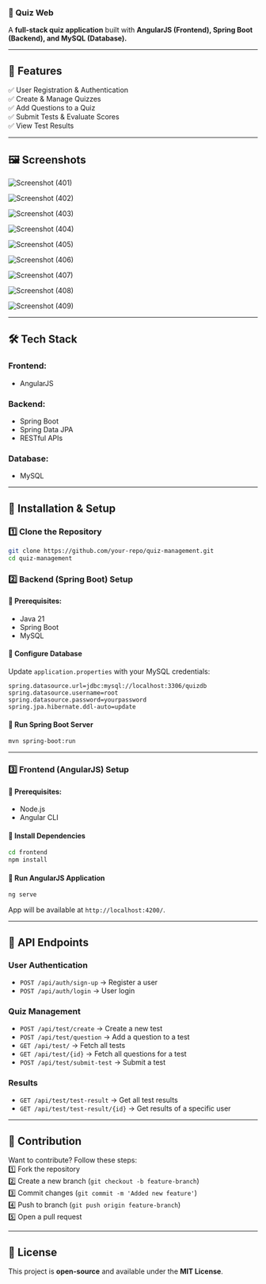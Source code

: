 ### **📌 Quiz Web**  
A **full-stack quiz application** built with **AngularJS (Frontend), Spring Boot (Backend), and MySQL (Database).**  

---

## **📢 Features**
✅ User Registration & Authentication  
✅ Create & Manage Quizzes  
✅ Add Questions to a Quiz  
✅ Submit Tests & Evaluate Scores  
✅ View Test Results  

---

## 🖼️ Screenshots
![Screenshot (401)](https://github.com/user-attachments/assets/e73fe4ec-ea8b-44bf-8abf-f52ffd525439)

![Screenshot (402)](https://github.com/user-attachments/assets/1a7d28a5-49e2-4d9f-80a4-dee6ab956f97)

![Screenshot (403)](https://github.com/user-attachments/assets/66e2f61e-326e-4b85-8334-d0239edf1487)

![Screenshot (404)](https://github.com/user-attachments/assets/3987ae7d-b76f-4572-9b51-d32cdbd5aded)

![Screenshot (405)](https://github.com/user-attachments/assets/7adf5455-e7db-4338-9582-60aa2deb6d9f)

![Screenshot (406)](https://github.com/user-attachments/assets/65ed77a1-3140-4e01-ba25-edfbedc4f646)

![Screenshot (407)](https://github.com/user-attachments/assets/0dd3c5ac-9005-4b95-bb40-200c3dfb1739)

![Screenshot (408)](https://github.com/user-attachments/assets/31c9489b-b898-442d-b98c-d103a9f47115)

![Screenshot (409)](https://github.com/user-attachments/assets/56d57662-eca9-442e-86bf-d8873ec556be)

---

## **🛠️ Tech Stack**
### **Frontend:**  
- AngularJS  

### **Backend:**  
- Spring Boot  
- Spring Data JPA  
- RESTful APIs  

### **Database:**  
- MySQL  

---

## **🚀 Installation & Setup**  

### **1️⃣ Clone the Repository**
```sh
git clone https://github.com/your-repo/quiz-management.git
cd quiz-management
```

### **2️⃣ Backend (Spring Boot) Setup**
#### **📌 Prerequisites:**
- Java 21  
- Spring Boot  
- MySQL  

#### **🔹 Configure Database**
Update `application.properties` with your MySQL credentials:  

```properties
spring.datasource.url=jdbc:mysql://localhost:3306/quizdb
spring.datasource.username=root
spring.datasource.password=yourpassword
spring.jpa.hibernate.ddl-auto=update
```

#### **🔹 Run Spring Boot Server**
```sh
mvn spring-boot:run
```

---

### **3️⃣ Frontend (AngularJS) Setup**
#### **📌 Prerequisites:**
- Node.js  
- Angular CLI  

#### **🔹 Install Dependencies**
```sh
cd frontend
npm install
```

#### **🔹 Run AngularJS Application**
```sh
ng serve
```
App will be available at `http://localhost:4200/`.

---

## **📡 API Endpoints**
### **User Authentication**
- `POST /api/auth/sign-up` → Register a user  
- `POST /api/auth/login` → User login  

### **Quiz Management**
- `POST /api/test/create` → Create a new test  
- `POST /api/test/question` → Add a question to a test  
- `GET /api/test/` → Fetch all tests  
- `GET /api/test/{id}` → Fetch all questions for a test  
- `POST /api/test/submit-test` → Submit a test  

### **Results**
- `GET /api/test/test-result` → Get all test results  
- `GET /api/test/test-result/{id}` → Get results of a specific user  

---

## **📌 Contribution**
Want to contribute? Follow these steps:  
1️⃣ Fork the repository  
2️⃣ Create a new branch (`git checkout -b feature-branch`)  
3️⃣ Commit changes (`git commit -m 'Added new feature'`)  
4️⃣ Push to branch (`git push origin feature-branch`)  
5️⃣ Open a pull request  

---

## **📜 License**
This project is **open-source** and available under the **MIT License**.
